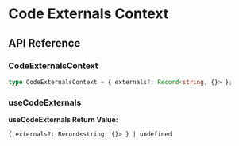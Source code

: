# Code Externals Context

[//]: types.ts '<-- Autogenerated By (do not edit the following markdown directly)'

## API Reference

### CodeExternalsContext

```typescript
type CodeExternalsContext = { externals?: Record<string, {}> };
```

### useCodeExternals

**useCodeExternals Return Value:**

`{ externals?: Record<string, {}> } | undefined`
